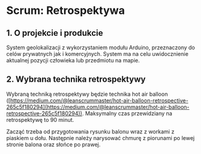 # Scrum: Retrospektywa

## 1. O projekcie i produkcie

System geolokalizacji z wykorzystaniem modułu Arduino, przeznaczony do celów prywatnych jak i komercyjnych. System ma na celu uwidocznienie aktualnej pozycji człowieka lub przedmiotu na mapie.

## 2. Wybrana technika retrospektywy

Wybraną techniką retrospektywy będzie technika hot air balloon ([https://medium.com/@leanscrummaster/hot-air-balloon-retrospective-265c5f180294](https://medium.com/@leanscrummaster/hot-air-balloon-retrospective-265c5f180294)). Maksymalny czas przewidziany na retrospektywę to 90 minut. 

Zacząć trzeba od przygotowania rysunku balonu wraz z workami z piaskiem u dołu. Następnie należy narysować chmurę z piorunami po lewej stronie balona oraz słońce po prawej.
<!--stackedit_data:
eyJoaXN0b3J5IjpbMTg2NTc5NjUwMiwxNTE0NDc4MjEwLC0xMT
g0NjI1NzA3XX0=
-->